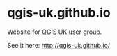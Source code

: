 qgis-uk.github.io
=================

Website for QGIS UK user group.

See it here: http://qgis-uk.github.io/
